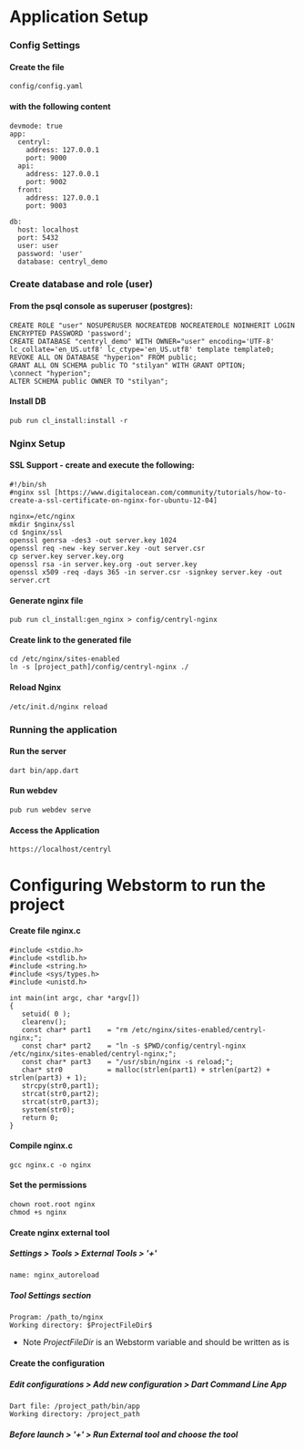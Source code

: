 # Application Setup

### Config Settings
#### Create the file
```
config/config.yaml
```
#### with the following content
```
devmode: true
app:
  centryl:
    address: 127.0.0.1
    port: 9000
  api:
    address: 127.0.0.1
    port: 9002
  front:
    address: 127.0.0.1
    port: 9003

db:
  host: localhost
  port: 5432
  user: user
  password: 'user'
  database: centryl_demo
```

### Create database and role (user)
#### From the psql console as superuser (postgres):
```
CREATE ROLE "user" NOSUPERUSER NOCREATEDB NOCREATEROLE NOINHERIT LOGIN ENCRYPTED PASSWORD 'password';
CREATE DATABASE "centryl_demo" WITH OWNER="user" encoding='UTF-8' lc_collate='en_US.utf8' lc_ctype='en_US.utf8' template template0;
REVOKE ALL ON DATABASE "hyperion" FROM public;
GRANT ALL ON SCHEMA public TO "stilyan" WITH GRANT OPTION;
\connect "hyperion";
ALTER SCHEMA public OWNER TO "stilyan";
```
#### Install DB
```
pub run cl_install:install -r
```

### Nginx Setup
#### SSL Support - create and execute the following:
```
#!/bin/sh
#nginx ssl [https://www.digitalocean.com/community/tutorials/how-to-create-a-ssl-certificate-on-nginx-for-ubuntu-12-04]

nginx=/etc/nginx
mkdir $nginx/ssl
cd $nginx/ssl
openssl genrsa -des3 -out server.key 1024
openssl req -new -key server.key -out server.csr
cp server.key server.key.org
openssl rsa -in server.key.org -out server.key
openssl x509 -req -days 365 -in server.csr -signkey server.key -out server.crt
```
#### Generate nginx file
```
pub run cl_install:gen_nginx > config/centryl-nginx
```
#### Create link to the generated file
```
cd /etc/nginx/sites-enabled
ln -s [project_path]/config/centryl-nginx ./
```
#### Reload Nginx
```
/etc/init.d/nginx reload
```

### Running the application

#### Run the server
```
dart bin/app.dart
```
#### Run webdev
```
pub run webdev serve
```

#### Access the Application
```
https://localhost/centryl
```

# Configuring Webstorm to run the project
#### Create file nginx.c
```
#include <stdio.h>
#include <stdlib.h>
#include <string.h>
#include <sys/types.h>
#include <unistd.h>

int main(int argc, char *argv[])
{
   setuid( 0 );
   clearenv();
   const char* part1    = "rm /etc/nginx/sites-enabled/centryl-nginx;";
   const char* part2    = "ln -s $PWD/config/centryl-nginx /etc/nginx/sites-enabled/centryl-nginx;";
   const char* part3    = "/usr/sbin/nginx -s reload;";
   char* str0           = malloc(strlen(part1) + strlen(part2) + strlen(part3) + 1);
   strcpy(str0,part1);
   strcat(str0,part2);
   strcat(str0,part3);
   system(str0);
   return 0;
}
```
#### Compile nginx.c
```
gcc nginx.c -o nginx
```
#### Set the permissions
```
chown root.root nginx
chmod +s nginx
```
#### Create nginx external tool
##### Settings > Tools > External Tools > '+'
```
name: nginx_autoreload
```
##### Tool Settings section
```
Program: /path_to/nginx
Working directory: $ProjectFileDir$
```
* Note $ProjectFileDir$ is an Webstorm variable and should be written as is

#### Create the configuration
##### Edit configurations > Add new configuration > Dart Command Line App
```
Dart file: /project_path/bin/app
Working directory: /project_path
```
##### Before launch > '+' > Run External tool and choose the tool